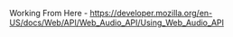 

Working From Here - https://developer.mozilla.org/en-US/docs/Web/API/Web_Audio_API/Using_Web_Audio_API